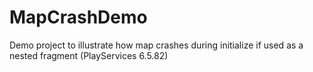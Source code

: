 # MapCrashDemo
Demo project to illustrate how map crashes during initialize if used as a nested fragment (PlayServices 6.5.82)
